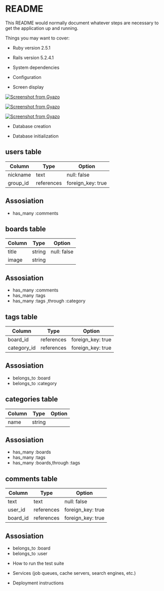# README

This README would normally document whatever steps are necessary to get the
application up and running.

Things you may want to cover:

* Ruby version
  2.5.1
* Rails version
  5.2.4.1
* System dependencies

* Configuration

* Screen display


[![Screenshot from Gyazo](https://gyazo.com/bb0e7fdc6da1b395c0c8a3924870a7dc/raw)](https://gyazo.com/bb0e7fdc6da1b395c0c8a3924870a7dc)

[![Screenshot from Gyazo](https://gyazo.com/16bc48c1d40654a0d242cbf621497247/raw)](https://gyazo.com/16bc48c1d40654a0d242cbf621497247)

[![Screenshot from Gyazo](https://gyazo.com/2e2691e5100e4718c90a64587f08eb3a/raw)](https://gyazo.com/2e2691e5100e4718c90a64587f08eb3a)
* Database creation

* Database initialization

## users table
|Column|Type|Option|
|------|----|------|
|nickname|text|null: false|
|group_id|references|foreign_key: true|

## Assosiation
- has_many :comments

## boards table
|Column|Type|Option|
|------|----|------|
|title|string|null: false|
|image|string||

## Assosiation
- has_many :comments
- has_many :tags
- has_many :tags ,through :category

## tags table
|Column|Type|Option|
|------|----|------|
|board_id|references|foreign_key: true|
|category_id|references|foreign_key: true|

## Assosiation
- belongs_to :board
- belongs_to :category

## categories table
|Column|Type|Option|
|------|----|------|
|name|string||

## Assosiation
- has_many :boards
- has_many :tags
- has_many :boards,through :tags

## comments table
|Column|Type|Option|
|------|----|------|
|text|text|null: false|
|user_id|references|foreign_key: true|
|board_id|references|foreign_key: true|


## Assosiation
- belongs_to :board
- belongs_to :user

* How to run the test suite

* Services (job queues, cache servers, search engines, etc.)

* Deployment instructions


